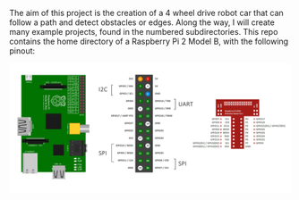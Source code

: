 The aim of this project is the creation of a 4 wheel drive robot car that can follow a path and detect obstacles or edges. Along the way, I will create many example projects, found in the numbered subdirectories.
This repo contains the home directory of a Raspberry Pi 2 Model B, with the following pinout:

![RPi2 Pinout](rpi-pinout.png?raw=true "Raspberry Pi 2 Pinout")
